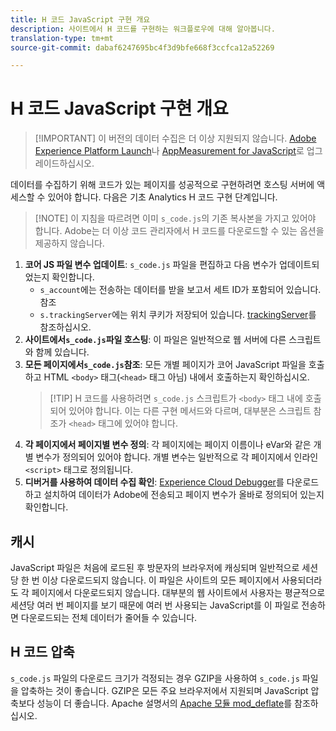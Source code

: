 ```yaml
---
title: H 코드 JavaScript 구현 개요
description: 사이트에서 H 코드를 구현하는 워크플로우에 대해 알아봅니다.
translation-type: tm+mt
source-git-commit: dabaf6247695bc4f3d9bfe668f3ccfca12a52269

---
```



# H 코드 JavaScript 구현 개요

>[!IMPORTANT] 이 버전의 데이터 수집은 더 이상 지원되지 않습니다. [Adobe Experience Platform Launch](../../launch/overview.md)나 [AppMeasurement for JavaScript](../overview.md)로 업그레이드하십시오.

데이터를 수집하기 위해 코드가 있는 페이지를 성공적으로 구현하려면 호스팅 서버에 액세스할 수 있어야 합니다. 다음은 기초 Analytics H 코드 구현 단계입니다.

>[!NOTE] 이 지침을 따르려면 이미 `s_code.js`의 기존 복사본을 가지고 있어야 합니다. Adobe는 더 이상 코드 관리자에서 H 코드를 다운로드할 수 있는 옵션을 제공하지 않습니다.

1. **코어 JS 파일 변수 업데이트**: `s_code.js` 파일을 편집하고 다음 변수가 업데이트되었는지 확인합니다.
   * `s_account`에는 전송하는 데이터를 받을 보고서 세트 ID가 포함되어 있습니다. 참조
   * `s.trackingServer`에는 위치 쿠키가 저장되어 있습니다. [trackingServer](../../vars/config-vars/trackingserver.md)를 참조하십시오.
2. **사이트에서`s_code.js`파일 호스팅**: 이 파일은 일반적으로 웹 서버에 다른 스크립트와 함께 있습니다.
3. **모든 페이지에서`s_code.js`참조**: 모든 개별 페이지가 코어 JavaScript 파일을 호출하고 HTML `<body>` 태그(`<head>` 태그 아님) 내에서 호출하는지 확인하십시오.
   > [!TIP] H 코드를 사용하려면 `s_code.js` 스크립트가 `<body>` 태그 내에 호출되어 있어야 합니다. 이는 다른 구현 메서드와 다르며, 대부분은 스크립트 참조가 `<head>` 태그에 있어야 합니다.
4. **각 페이지에서 페이지별 변수 정의**: 각 페이지에는 페이지 이름이나 eVar와 같은 개별 변수가 정의되어 있어야 합니다. 개별 변수는 일반적으로 각 페이지에서 인라인 `<script>` 태그로 정의됩니다.
5. **디버거를 사용하여 데이터 수집 확인**: [Experience Cloud Debugger](../../validate/debugger.md)를 다운로드하고 설치하여 데이터가 Adobe에 전송되고 페이지 변수가 올바로 정의되어 있는지 확인합니다.

## 캐시

JavaScript 파일은 처음에 로드된 후 방문자의 브라우저에 캐싱되며 일반적으로 세션당 한 번 이상 다운로드되지 않습니다. 이 파일은 사이트의 모든 페이지에서 사용되더라도 각 페이지에서 다운로드되지 않습니다. 대부분의 웹 사이트에서 사용자는 평균적으로 세션당 여러 번 페이지를 보기 때문에 여러 번 사용되는 JavaScript를 이 파일로 전송하면 다운로드되는 전체 데이터가 줄어들 수 있습니다.

## H 코드 압축

`s_code.js` 파일의 다운로드 크기가 걱정되는 경우 GZIP을 사용하여 `s_code.js` 파일을 압축하는 것이 좋습니다. GZIP은 모든 주요 브라우저에서 지원되며 JavaScript 압축보다 성능이 더 좋습니다. Apache 설명서의 [Apache 모듈 mod_deflate](http://httpd.apache.org/docs/current/mod/mod_deflate.html)를 참조하십시오.
